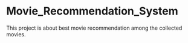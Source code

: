 # Movie_Recommendation_System
This project is about best movie recommendation among the collected movies.
